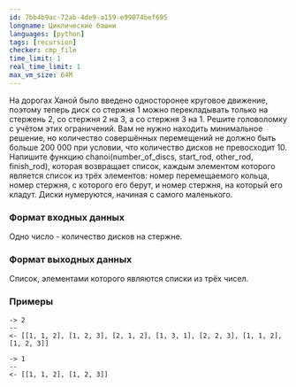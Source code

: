 ```yaml
---
id: 7bb4b9ac-72ab-4de9-a159-e99074bef695
longname: Циклические башни
languages: [python]
tags: [recursion]
checker: cmp_file
time_limit: 1
real_time_limit: 1
max_vm_size: 64M
---
```



На дорогах Ханой было введено односторонее круговое движение, поэтому теперь диск со стержня 1 можно перекладывать только на стержень 2, со стержня 2 на 3, а со стержня 3 на 1.
Решите головоломку с учётом этих ограничений. Вам не нужно находить минимальное решение, но количество совершённых перемещений не должно быть больше 200 000 при условии, что количество дисков не превосходит 10.
Напишите функцию chanoi(number_of_discs, start_rod, other_rod, finish_rod), которая возвращает список, каждым элементом которого является список из трёх элементов: номер перемещаемого кольца, номер стержня, с которого его берут, и номер стержня, на который его кладут.
Диски нумеруются, начиная с самого маленького.
### Формат входных данных

Одно число - количество дисков на стержне.

### Формат выходных данных

Список, элементами которого являются списки из трёх чисел.

### Примеры

```
-> 2
--
<- [[1, 1, 2], [1, 2, 3], [2, 1, 2], [1, 3, 1], [2, 2, 3], [1, 1, 2], [1, 2, 3]]
```

```
-> 1
--
<- [[1, 1, 2], [1, 2, 3]]
```
